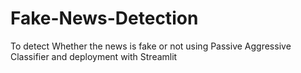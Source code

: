 # Fake-News-Detection
To detect Whether the news is fake or not using Passive Aggressive Classifier and deployment with Streamlit

